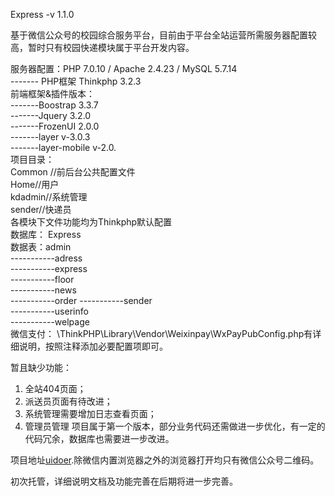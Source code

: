 Express -v 1.1.0  



基于微信公众号的校园综合服务平台，目前由于平台全站运营所需服务器配置较高，暂时只有校园快递模块属于平台开发内容。

 服务器配置：PHP 7.0.10 / Apache 2.4.23 / MySQL 5.7.14   
------- PHP框架 Thinkphp 3.2.3     
 前端框架&插件版本：  
-------Boostrap 3.3.7  
-------Jquery 3.2.0  
-------FrozenUI 2.0.0  
-------layer v-3.0.3   
-------layer-mobile v-2.0.  
项目目录：  
  Common //前后台公共配置文件  
  Home//用户  
  kdadmin//系统管理  
  sender//快递员  
各模块下文件功能均为Thinkphp默认配置               
数据库： Express   
数据表：admin  
-----------adress  
-----------express  
-----------floor  
-----------news  
-----------order
-----------sender  
-----------userinfo  
-----------welpage  
微信支付： 
\ThinkPHP\Library\Vendor\Weixinpay\WxPayPubConfig.php有详细说明，按照注释添加必要配置项即可。 

暂且缺少功能：
 1. 全站404页面；
 2. 派送员页面有待改进；
 3. 系统管理需要增加日志查看页面；
 4. 管理员管理
项目属于第一个版本，部分业务代码还需做进一步优化，有一定的代码冗余，数据库也需要进一步改进。

项目地址[uidoer](http://www.uidoer.top).除微信内置浏览器之外的浏览器打开均只有微信公众号二维码。  

初次托管，详细说明文档及功能完善在后期将进一步完善。
                        

